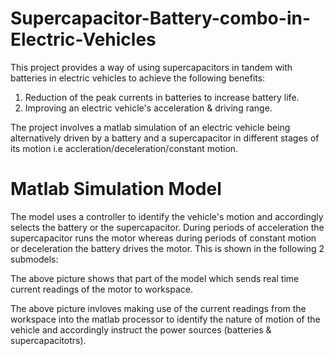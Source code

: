 # Supercapacitor-Battery-combo-in-Electric-Vehicles
This project provides a way of using supercapacitors in tandem with batteries in electric vehicles to achieve the following benefits:
  1. Reduction of the peak currents in batteries to increase battery life.
  2. Improving an electric vehicle's acceleration & driving range.

The project involves a matlab simulation of an electric vehicle being alternatively driven by a battery and a supercapacitor in different stages of its motion i.e accleration/deceleration/constant motion.

# Matlab Simulation Model

The model uses a controller to identify the vehicle's motion and accordingly selects the battery or the supercapacitor. During periods of acceleration the supercapacitor runs the motor whereas during periods of constant motion or deceleration the battery drives the motor.
This is shown in the following 2 submodels:



The above picture shows that part of the model which sends real time current readings of the motor to workspace. 




The above picture invloves making use of the current readings from the workspace into the matlab processor to identify the nature of motion of the vehicle and accordingly instruct the power sources (batteries & supercapacitotrs).
